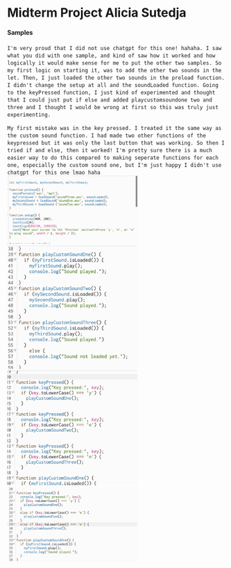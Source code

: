 # Midterm Project Alicia Sutedja
#### Samples
`I'm very proud that I did not use chatgpt for this one! hahaha. I saw what you did with one sample, and kind of saw how it worked and how logically it would make sense for me to put the other two samples. So my first logic on starting it, was to add the other two sounds in the let. Then, I just loaded the other two sounds in the preload function. I didn't change the setup at all and the soundLoaded function. Going to the keyPressed function, I just kind of experimented and thought that I could just put if else and added playcustomsoundone two and three and I thought I would be wrong at first so this was truly just experimenting.`

`My first mistake was in the key pressed. I treated it the same way as the custom sound function. I had made two other functions of the keypressed but it was only the last button that was working. So then I tried if and else, then it worked! I'm pretty sure there is a much easier way to do this compared to making seperate functions for each one, especially the custom sound one, but I'm just happy I didn't use chatgpt for this one lmao haha`
<img src="https://github.com/alisisaiko/itp/blob/main/Midterm_Samples/screenshots/firstlogic.jpg" style="width:300px; height:auto;" />
<img src="https://github.com/alisisaiko/itp/blob/main/Midterm_Samples/screenshots/mylogic.jpg" style="width:300px; height:auto;" />
<img src="https://github.com/alisisaiko/itp/blob/main/Midterm_Samples/screenshots/problem1.jpg" style="width:300px; height:auto;" />
<img src="https://github.com/alisisaiko/itp/blob/main/Midterm_Samples/screenshots/solutiondone.jpg" style="width:300px; height:auto;" />

